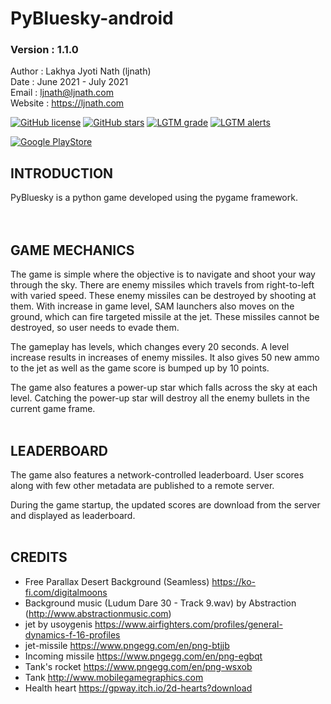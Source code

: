 
# PyBluesky-android
### Version : 1.1.0



Author : Lakhya Jyoti Nath (ljnath)<br>
Date : June 2021 - July 2021<br>
Email : ljnath@ljnath.com<br>
Website : https://ljnath.com

[![GitHub license](https://img.shields.io/github/license/ljnath/PyBluesky-android)](https://github.com/ljnath/PyBluesky-android/blob/master/LICENSE)
[![GitHub stars](https://img.shields.io/github/stars/ljnath/PyBluesky-android)](https://github.com/ljnath/PyBluesky-android/stargazers)
[![LGTM grade](https://img.shields.io/lgtm/grade/python/github/ljnath/PyBluesky-android)](https://lgtm.com/projects/g/ljnath/PyBluesky-android/)
[![LGTM alerts](https://img.shields.io/lgtm/alerts/github/ljnath/PyBluesky-android)](https://lgtm.com/projects/g/ljnath/PyBluesky-android/)


[![Google PlayStore](https://play.google.com/intl/en_us/badges/static/images/badges/en_badge_web_generic.png)](https://play.google.com/store/apps/details?id=com.ljnath.pybluesky)



## INTRODUCTION
PyBluesky is a python game developed using the pygame framework.</br>
</br></br>

## GAME MECHANICS
The game is simple where the objective is to navigate and shoot your way through the sky.
There are enemy missiles which travels from right-to-left with varied speed. These enemy missiles can be destroyed by shooting at them. With increase in game level, SAM launchers also moves on the ground, which can fire targeted missile at the jet. These missiles cannot be destroyed, so user needs to evade them.

The gameplay has levels, which changes every 20 seconds. A level increase results in increases of enemy missiles.
It also gives 50 new ammo to the jet as well as the game score is bumped up by 10 points.

The game also features a power-up star which falls across the sky at each level.
Catching the power-up star will destroy all the enemy bullets in the current game frame.
</br></br>

## LEADERBOARD
The game also features a network-controlled leaderboard. User scores along with few other metadata are published to a remote server.

During the game startup, the updated scores are download from the server and displayed as leaderboard.
</br></br>


## CREDITS
* Free Parallax Desert Background (Seamless) https://ko-fi.com/digitalmoons
* Background music (Ludum Dare 30 - Track 9.wav) by Abstraction (http://www.abstractionmusic.com)
* jet by usoygenis https://www.airfighters.com/profiles/general-dynamics-f-16-profiles
* jet-missile https://www.pngegg.com/en/png-btjjb
* Incoming missile https://www.pngegg.com/en/png-egbqt
* Tank's rocket https://www.pngegg.com/en/png-wsxob
* Tank http://www.mobilegamegraphics.com
* Health heart https://gpway.itch.io/2d-hearts?download